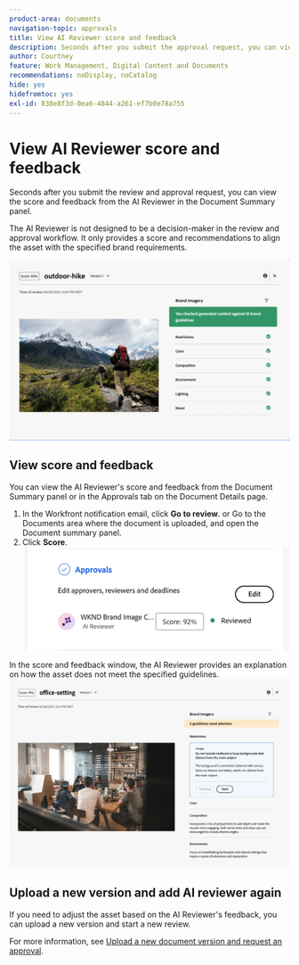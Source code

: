 ```yaml
---
product-area: documents
navigation-topic: approvals
title: View AI Reviewer score and feedback
description: Seconds after you submit the approval request, you can view the score and feedback from the AI Reviewer in the Document Summary panel.
author: Courtney
feature: Work Management, Digital Content and Documents
recommendations: noDisplay, noCatalog
hide: yes
hidefromtoc: yes
exl-id: 838e8f3d-0ea6-4844-a261-ef7b0e78a755
---
```

# View AI Reviewer score and feedback 

Seconds after you submit the review and approval request, you can view the score and feedback from the AI Reviewer in the Document Summary panel. 

The AI Reviewer is not designed to be a decision-maker in the review and approval workflow. It only provides a score and recommendations to align the asset with the specified brand requirements. 

![AI reviewer feedback](assets/ai-reviewer-feedback.png)

## View score and feedback 

You can view the AI Reviewer's score and feedback from the Document Summary panel or in the Approvals tab on the Document Details page. 

1. In the Workfront notification email, click **Go to review**. 
or
Go to the Documents area where the document is uploaded, and open the Document summary panel.
1. Click **Score**.
    ![view document score](assets/view-score.png)

In the score and feedback window, the AI Reviewer provides an explanation on how the asset does not meet the specified guidelines. 
![AI reviewer feedback needs attention](assets/ai-reviewer-needs-attention.png)

## Upload a new version and add AI reviewer again

If you need to adjust the asset based on the AI Reviewer's feedback, you can upload a new version and start a new review. 

For more information, see [Upload a new document version and request an approval](/help/quicksilver/review-and-approve-work/document-reviews-and-approvals/manage-document-approvals/upload-new-doc-version.md).
